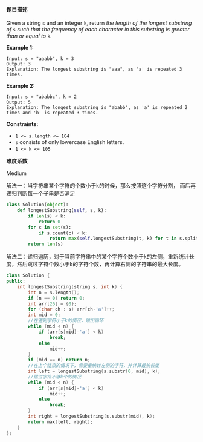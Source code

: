#### **题目描述**

Given a string `s` and an integer `k`, return *the length of the longest substring of* `s` *such that the frequency of each character in this substring is greater than or equal to* `k`.

 

**Example 1:**

```
Input: s = "aaabb", k = 3
Output: 3
Explanation: The longest substring is "aaa", as 'a' is repeated 3 times.
```

**Example 2:**

```
Input: s = "ababbc", k = 2
Output: 5
Explanation: The longest substring is "ababb", as 'a' is repeated 2 times and 'b' is repeated 3 times.
```

 

**Constraints:**

- `1 <= s.length <= 104`
- `s` consists of only lowercase English letters.
- `1 <= k <= 105`

**难度系数**    

Medium

解法一：当字符串某个字符的个数小于k的时候，那么按照这个字符分割， 而后再递归判断每一个子串是否满足

```python
class Solution(object):
    def longestSubstring(self, s, k):
        if len(s) < k:
            return 0
        for c in set(s):
            if s.count(c) < k:
                return max(self.longestSubstring(t, k) for t in s.split(c))
        return len(s)
```

解法二：递归遍历，对于当前字符串中的某个字符个数小于k的左侧，重新统计长度，然后跳过字符个数小于k的字符个数，再计算右侧的字符串的最大长度。

```c++
class Solution {
public:
    int longestSubstring(string s, int k) {
        int n = s.length();
        if (n == 0) return 0;
        int arr[26] = {0};
        for (char ch : s) arr[ch-'a']++;
        int mid = 0;
        //在遇到字符小于k的情况，跳出循环
        while (mid < n) {
            if (arr[s[mid]-'a'] < k) 
                break; 
            else 
                mid++;
        }
        if (mid == n) return n;
        //在上个结束的情况下，需要重统计左侧的字符，并计算最长长度
        int left = longestSubstring(s.substr(0, mid), k);
        //跳过字符不够k个的情况
        while (mid < n) {
            if (arr[s[mid]-'a'] < k) 
                mid++; 
            else 
                break;
        }
        int right = longestSubstring(s.substr(mid), k);
        return max(left, right);
    }
};
```